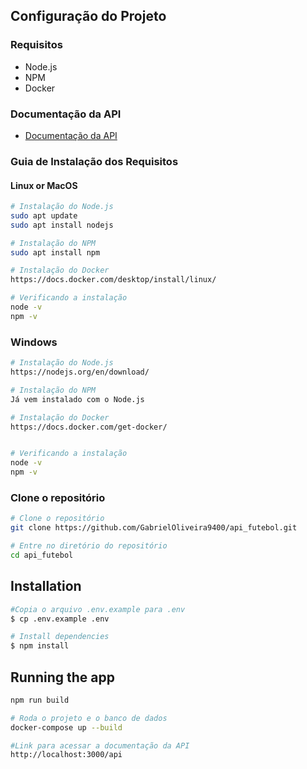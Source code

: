 

## Configuração do Projeto

### Requisitos
- Node.js
- NPM
- Docker
### Documentação da API

- [Documentação da API](http://localhost:3000/api)

### Guia de Instalação dos Requisitos

#### Linux or MacOS
```bash
# Instalação do Node.js
sudo apt update
sudo apt install nodejs

# Instalação do NPM
sudo apt install npm

# Instalação do Docker
https://docs.docker.com/desktop/install/linux/

# Verificando a instalação
node -v
npm -v
```

### Windows
```bash
# Instalação do Node.js
https://nodejs.org/en/download/

# Instalação do NPM
Já vem instalado com o Node.js

# Instalação do Docker
https://docs.docker.com/get-docker/


# Verificando a instalação
node -v
npm -v
```

### Clone o repositório

```bash
# Clone o repositório
git clone https://github.com/GabrielOliveira9400/api_futebol.git

# Entre no diretório do repositório
cd api_futebol
```
## Installation

```bash
#Copia o arquivo .env.example para .env
$ cp .env.example .env

# Install dependencies
$ npm install
```

## Running the app

```bash
npm run build

# Roda o projeto e o banco de dados
docker-compose up --build

#Link para acessar a documentação da API
http://localhost:3000/api
```